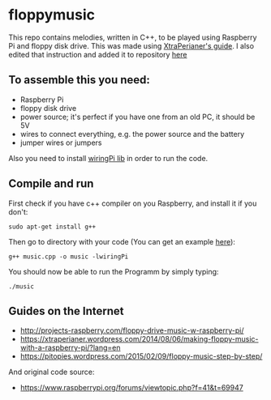 # floppymusic

This repo contains melodies, written in C++, to be played using Raspberry Pi and floppy disk drive. This was made using [XtraPerianer's guide](https://xtraperianer.wordpress.com/2014/08/06/making-floppy-music-with-a-raspberry-pi/?lang=en). I also edited that instruction and added it to repository [here](instructions/HOWTO.md)

## To assemble this you need:

* Raspberry Pi
* floppy disk drive
* power source; it's perfect if you have one from an old PC, it should be 5V
* wires to connect everything, e.g. the power source and the battery
* jumper wires or jumpers

Also you need to install [wiringPi lib](http://wiringpi.com/) in order to run the code.

## Compile and run

First check if you have c++ compiler on you Raspberry, and install it if you don't:

```shell
sudo apt-get install g++
```

Then go to directory with your code (You can get an example [here](https://www.raspberrypi.org/forums/viewtopic.php?f=41&t=69947)):

```shell
g++ music.cpp -o music -lwiringPi
```

You should now be able to run the Programm by simply typing:

```shell
./music
```

## Guides on the Internet

- http://projects-raspberry.com/floppy-drive-music-w-raspberry-pi/
- https://xtraperianer.wordpress.com/2014/08/06/making-floppy-music-with-a-raspberry-pi/?lang=en
- https://pitopies.wordpress.com/2015/02/09/floppy-music-step-by-step/

And original code source:

- https://www.raspberrypi.org/forums/viewtopic.php?f=41&t=69947
